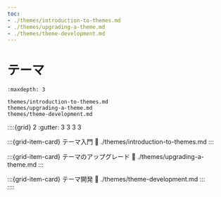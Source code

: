 ```yaml
---
toc:
- ./themes/introduction-to-themes.md
- ./themes/upgrading-a-theme.md
- ./themes/theme-development.md
---
```

# テーマ

```{toctree}
:maxdepth: 3

themes/introduction-to-themes.md
themes/upgrading-a-theme.md
themes/theme-development.md
```

::::{grid} 2
:gutter: 3 3 3 3

:::{grid-item-card} テーマ入門
:link: ./themes/introduction-to-themes.md
:::

:::{grid-item-card} テーマのアップグレード
:link: ./themes/upgrading-a-theme.md
:::

:::{grid-item-card} テーマ開発
:link: ./themes/theme-development.md
:::  
::::
